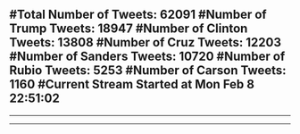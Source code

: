 #Total Number of Tweets: 62091 
#Number of Trump Tweets: 18947
#Number of Clinton Tweets: 13808
#Number of Cruz Tweets: 12203
#Number of Sanders Tweets: 10720
#Number of Rubio Tweets: 5253
#Number of Carson Tweets: 1160
#Current Stream Started at Mon Feb  8 22:51:02
---
---
---
